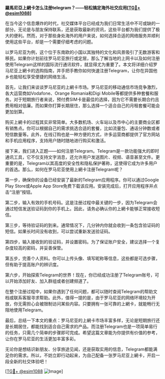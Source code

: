 **羅馬尼亞上網卡怎么注册telegram？——轻松搞定海外社交应用[[TG💪+ @esim1088](https://t.me/s/esim1088)]**

在当今这个信息爆炸的时代，社交媒体平台已经成为我们日常生活中不可或缺的一部分。无论是与朋友保持联系，还是获取最新的资讯，这些平台都为我们提供了极大的便利。然而，对于那些身处海外的用户来说，如何选择合适的网络服务并顺利使用这些平台，却是一个需要仔细考虑的问题。

以罗马尼亚为例，这个位于东南欧的小国以其独特的文化和风景吸引了无数游客和移民。如果你计划前往罗马尼亚旅行或定居，那么了解当地的上网卡以及如何注册使用Telegram这样的国际流行通讯软件，就显得尤为重要了。本文将详细介绍罗马尼亚上網卡的选购指南，并手把手教你如何快速注册Telegram，让你在异国他乡也能轻松享受便捷的网络生活。

首先，让我们来谈谈罗马尼亚的上網卡市场。罗马尼亚的移动通信市场竞争激烈，各大运营商如Vodafone、Orange Romania和Digi Mobile等都提供多种套餐和服务。对于短期旅行者来说，预付费SIM卡是最佳的选择，因为它不需要长期合约且费用相对低廉。而如果你打算长期居住，那么选择一个适合自己的月租套餐可能会更加划算。

购买上網卡的过程其实非常简单。大多数机场、火车站以及市中心的主要商业区都有销售点。你可以根据自己的需求挑选合适的套餐，比如流量包、通话分钟数或者短信数量等。此外，在线订购也是一种方便的方式，许多运营商都提供了官方网站和手机应用程序，支持用户随时随地进行购买和激活。

接下来，我们进入正题——如何注册Telegram。Telegram是一款功能强大的即时通讯工具，它不仅支持文字消息，还允许用户发送图片、视频、语音甚至文件。更重要的是，Telegram以其高度的安全性和隐私保护著称，这使得它成为许多用户的首选。那么，如何在罗马尼亚使用上網卡注册Telegram呢？

第一步，确保你的设备已经安装了最新的Telegram应用程序。你可以通过Google Play Store或Apple App Store免费下载该应用。安装完成后，打开应用程序并点击“注册”按钮。

第二步，输入有效的手机号码。这是注册过程中最关键的一步，因为Telegram会通过短信发送验证码到你的手机上。因此，请务必确认你的上網卡能够正常接收短信。

第三步，等待验证码的到来。通常情况下，几分钟内你就会收到一条包含验证码的短信。如果长时间没有收到，可以尝试重新发送验证码。

第四步，输入接收到的验证码，并设置密码。为了保证账户安全，建议选择一个复杂度较高的密码，并妥善保管。

第五步，完善个人资料。你可以上传头像、填写昵称等信息，这些都是可选步骤，但有助于提高账户的辨识度。

第六步，开始探索Telegram的世界！现在，你已经成功注册了Telegram账号，可以开始添加好友、加入群组或者创建频道了。

在整个注册过程中，如果你遇到了任何问题，都可以随时查阅Telegram的帮助文档或联系客服寻求帮助。此外，值得一提的是，由于罗马尼亚的网络环境较为开放，你无需担心会被限制访问某些内容。只要拥有一张可靠的上網卡，就能畅行无阻地使用Telegram。

最后，总结一下本文的重点：罗马尼亚的上網卡市场丰富多样，无论是短期旅行还是长期居住，都能找到适合自己需求的产品。而注册Telegram也是一项简单易行的任务，只需几个简单的步骤即可完成。希望这篇文章能为你提供有价值的参考，让你在罗马尼亚的生活更加丰富多彩。

无论你是想结识新朋友、分享旅途见闻，还是获取实用的信息，Telegram都能满足你的需求。所以，不妨立即行动起来，为自己配备一张罗马尼亚上網卡，开启一段全新的社交体验吧！

[[TG💪+ @esim1088](https://t.me/s/esim1088) ![Image](https://i.postimg.cc/4NQfJmqS/Snipaste-2025-05-13-00-14-12.png)]
